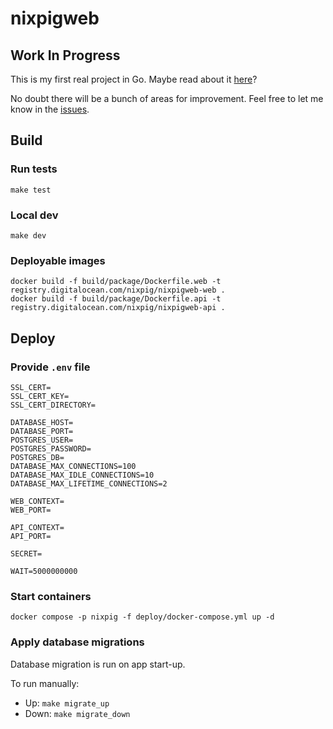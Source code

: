 # nixpigweb

## Work In Progress

This is my first real project in Go. Maybe read about it [here](https://nixpig.dev)?

No doubt there will be a bunch of areas for improvement. Feel free to let me know in the [issues](https://github.com/nixpig/nixpigweb/issues/new).

## Build

### Run tests

```shell
make test
```

### Local dev

```shell
make dev
```

### Deployable images

```shell
docker build -f build/package/Dockerfile.web -t registry.digitalocean.com/nixpig/nixpigweb-web .
docker build -f build/package/Dockerfile.api -t registry.digitalocean.com/nixpig/nixpigweb-api .
```

## Deploy

### Provide `.env` file

```shell
SSL_CERT=
SSL_CERT_KEY=
SSL_CERT_DIRECTORY=

DATABASE_HOST=
DATABASE_PORT=
POSTGRES_USER=
POSTGRES_PASSWORD=
POSTGRES_DB=
DATABASE_MAX_CONNECTIONS=100
DATABASE_MAX_IDLE_CONNECTIONS=10
DATABASE_MAX_LIFETIME_CONNECTIONS=2

WEB_CONTEXT=
WEB_PORT=

API_CONTEXT=
API_PORT=

SECRET=

WAIT=5000000000

```

### Start containers

```shell
docker compose -p nixpig -f deploy/docker-compose.yml up -d

```

### Apply database migrations

Database migration is run on app start-up.

To run manually:

- Up: `make migrate_up`
- Down: `make migrate_down`
